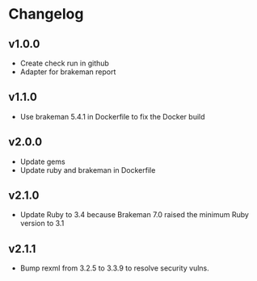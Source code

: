 # Changelog

## v1.0.0

- Create check run in github
- Adapter for brakeman report

## v1.1.0
- Use brakeman 5.4.1 in Dockerfile to fix the Docker build

## v2.0.0
- Update gems
- Update ruby and brakeman in Dockerfile

## v2.1.0
- Update Ruby to 3.4 because Brakeman 7.0 raised the minimum Ruby version to 3.1

## v2.1.1
- Bump rexml from 3.2.5 to 3.3.9 to resolve security vulns.

